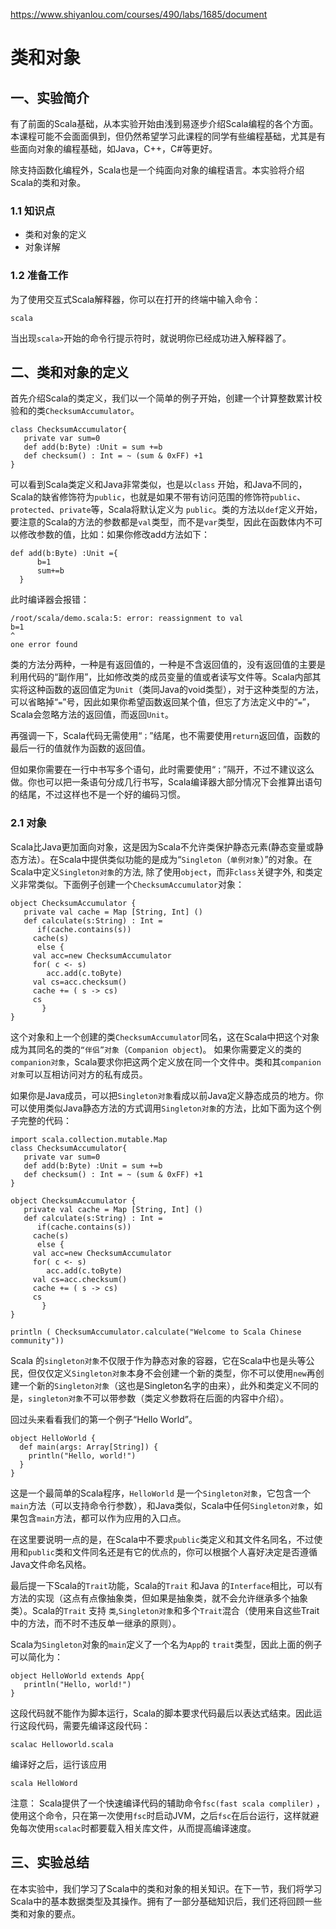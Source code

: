 
https://www.shiyanlou.com/courses/490/labs/1685/document

# 类和对象

## 一、实验简介

有了前面的Scala基础，从本实验开始由浅到易逐步介绍Scala编程的各个方面。本课程可能不会面面俱到，但仍然希望学习此课程的同学有些编程基础，尤其是有些面向对象的编程基础，如Java，C++，C#等更好。

除支持函数化编程外，Scala也是一个纯面向对象的编程语言。本实验将介绍Scala的类和对象。

### 1.1 知识点

* 类和对象的定义
* 对象详解

### 1.2 准备工作

为了使用交互式Scala解释器，你可以在打开的终端中输入命令：

    scala

当出现`scala>`开始的命令行提示符时，就说明你已经成功进入解释器了。

## 二、类和对象的定义

首先介绍Scala的类定义，我们以一个简单的例子开始，创建一个计算整数累计校验和的类`ChecksumAccumulator`。

	class ChecksumAccumulator{
	   private var sum=0
	   def add(b:Byte) :Unit = sum +=b
	   def checksum() : Int = ~ (sum & 0xFF) +1
	}

可以看到Scala类定义和Java非常类似，也是以`class` 开始，和Java不同的，Scala的缺省修饰符为`public`，也就是如果不带有访问范围的修饰符`public`、`protected`、`private`等，Scala将默认定义为 `public`。类的方法以`def`定义开始，要注意的Scala的方法的参数都是`val`类型，而不是`var`类型，因此在函数体内不可以修改参数的值，比如：如果你修改add方法如下：

	def add(b:Byte) :Unit ={
	      b=1
	      sum+=b
	  }
此时编译器会报错：

	/root/scala/demo.scala:5: error: reassignment to val
	b=1
	^
	one error found

类的方法分两种，一种是有返回值的，一种是不含返回值的，没有返回值的主要是利用代码的“副作用”，比如修改类的成员变量的值或者读写文件等。Scala内部其实将这种函数的返回值定为`Unit`（类同Java的void类型），对于这种类型的方法，可以省略掉“`=`”号，因此如果你希望函数返回某个值，但忘了方法定义中的“`=`”，Scala会忽略方法的返回值，而返回`Unit`。

再强调一下，Scala代码无需使用“`；`”结尾，也不需要使用`return`返回值，函数的最后一行的值就作为函数的返回值。

但如果你需要在一行中书写多个语句，此时需要使用“`；`”隔开，不过不建议这么做。你也可以把一条语句分成几行书写，Scala编译器大部分情况下会推算出语句的结尾，不过这样也不是一个好的编码习惯。

### 2.1 对象

Scala比Java更加面向对象，这是因为Scala不允许类保护静态元素(静态变量或静态方法）。在Scala中提供类似功能的是成为“`Singleton`（`单例对象`）”的对象。在Scala中定义`Singleton对象`的方法, 除了使用`object`，而非`class`关键字外, 和类定义非常类似。下面例子创建一个`ChecksumAccumulator`对象：

	object ChecksumAccumulator {
	   private val cache = Map [String, Int] ()
	   def calculate(s:String) : Int =
	      if(cache.contains(s))
		 cache(s)
	      else {
		 val acc=new ChecksumAccumulator
		 for( c <- s)
		    acc.add(c.toByte)
		 val cs=acc.checksum()
		 cache += ( s -> cs)
		 cs
	       }
	}
这个对象和上一个创建的类`ChecksumAccumulator`同名，这在Scala中把这个对象成为其同名的类的`“伴侣”对象`（`Companion object`)。 如果你需要定义的类的`companion对象`，Scala要求你把这两个定义放在同一个文件中。类和其`companion对象`可以互相访问对方的私有成员。

如果你是Java成员，可以把`Singleton对象`看成以前Java定义静态成员的地方。你可以使用类似Java静态方法的方式调用`Singleton对象`的方法，比如下面为这个例子完整的代码：

	import scala.collection.mutable.Map
	class ChecksumAccumulator{
	   private var sum=0
	   def add(b:Byte) :Unit = sum +=b
	   def checksum() : Int = ~ (sum & 0xFF) +1
	}

	object ChecksumAccumulator {
	   private val cache = Map [String, Int] ()
	   def calculate(s:String) : Int =
	      if(cache.contains(s))
		 cache(s)
	      else {
		 val acc=new ChecksumAccumulator
		 for( c <- s)
		    acc.add(c.toByte)
		 val cs=acc.checksum()
		 cache += ( s -> cs)
		 cs
	       }
	}

	println ( ChecksumAccumulator.calculate("Welcome to Scala Chinese community"))

Scala 的`singleton对象`不仅限于作为静态对象的容器，它在Scala中也是头等公民，但仅仅定义`Singleton对象`本身不会创建一个新的类型，你不可以使用`new`再创建一个新的`Singleton对象`（这也是Singleton名字的由来），此外和类定义不同的是，`singleton对象`不可以带参数（类定义参数将在后面的内容中介绍）。

回过头来看看我们的第一个例子“Hello World”。

	object HelloWorld {
	  def main(args: Array[String]) {
	    println("Hello, world!")
	  }
	}

这是一个最简单的Scala程序，`HelloWorld` 是一个`Singleton对象`，它包含一个`main`方法（可以支持命令行参数），和Java类似，Scala中任何`Singleton对象`，如果包含`main`方法，都可以作为应用的入口点。

在这里要说明一点的是，在Scala中不要求`public`类定义和其文件名同名，不过使用和`public`类和文件同名还是有它的优点的，你可以根据个人喜好决定是否遵循Java文件命名风格。

最后提一下Scala的`Trait`功能，Scala的`Trait` 和Java 的`Interface`相比，可以有方法的实现（这点有点像抽象类，但如果是抽象类，就不会允许继承多个抽象类）。Scala的`Trait` 支持 `类`,`Singleton对象`和多个`Trait`混合（使用来自这些Trait中的方法，而不时不违反单一继承的原则）。

Scala为`Singleton`对象的`main`定义了一个名为`App`的 `trait`类型，因此上面的例子可以简化为：

	object HelloWorld extends App{
	   println("Hello, world!")
	}

这段代码就不能作为脚本运行，Scala的脚本要求代码最后以表达式结束。因此运行这段代码，需要先编译这段代码：

	scalac Helloworld.scala

编译好之后，运行该应用

	scala HelloWord

注意： Scala提供了一个快速编译代码的辅助命令`fsc(fast scala compliler)` ，使用这个命令，只在第一次使用`fsc`时启动JVM，之后`fsc`在后台运行，这样就避免每次使用`scalac`时都要载入相关库文件，从而提高编译速度。

## 三、实验总结

在本实验中，我们学习了Scala中的类和对象的相关知识。在下一节，我们将学习Scala中的基本数据类型及其操作。拥有了一部分基础知识后，我们还将回顾一些类和对象的要点。
